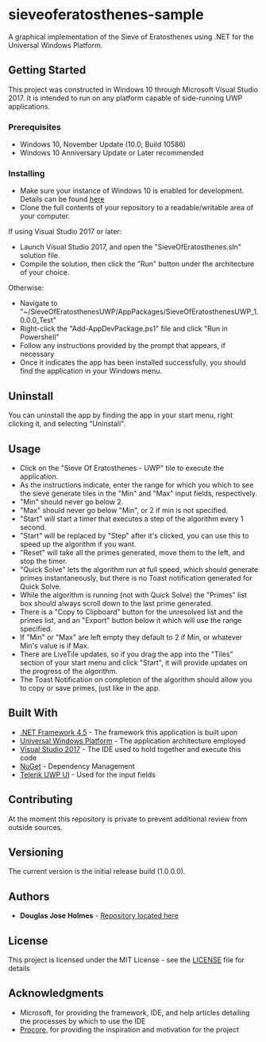 # sieveoferatosthenes-sample
A graphical implementation of the Sieve of Eratosthenes using .NET for the Universal Windows Platform.

## Getting Started

This project was constructed in Windows 10 through Microsoft Visual Studio 2017. It is intended to run on any platform capable of side-running UWP applications.

### Prerequisites

* Windows 10, November Update (10.0; Build 10586)
* Windows 10 Anniversary Update or Later recommended

### Installing

* Make sure your instance of Windows 10 is enabled for development. Details can be found [here](https://docs.microsoft.com/en-us/windows/uwp/get-started/enable-your-device-for-development)
* Clone the full contents of your repository to a readable/writable area of your computer.

If using Visual Studio 2017 or later:

* Launch Visual Studio 2017, and open the "SieveOfEratosthenes.sln" solution file.
* Compile the solution, then click the "Run" button under the architecture of your choice.

Otherwise:

* Navigate to "~/SieveOfEratosthenesUWP/AppPackages/SieveOfEratosthenesUWP_1.0.0.0_Test"
* Right-click the "Add-AppDevPackage.ps1" file and click "Run in Powershell"
* Follow any instructions provided by the prompt that appears, if necessary
* Once it indicates the app has been installed successfully, you should find the application in your Windows menu.

## Uninstall

You can uninstall the app by finding the app in your start menu, right clicking it, and selecting "Uninstall".

## Usage

* Click on the "Sieve Of Eratosthenes - UWP" tile to execute the application.
* As the instructions indicate, enter the range for which you which to see the sieve generate tiles in the "Min" and "Max" input fields, respectively.
* "Min" should never go below 2.
* "Max" should never go below "Min", or 2 if min is not specified.
* "Start" will start a timer that executes a step of the algorithm every 1 second.
* "Start" will be replaced by "Step" after it's clicked, you can use this to speed up the algorithm if you want.
* "Reset" will take all the primes generated, move them to the left, and stop the timer.
* "Quick Solve" lets the algorithm run at full speed, which should generate primes instantaneously, but there is no Toast notification generated for Quick Solve.
* While the algorithm is running (not with Quick Solve) the "Primes" list box should always scroll down to the last prime generated.
* There is a "Copy to Clipboard" button for the unresolved list and the primes list, and an "Export" button below it which will use the range specified.
* If "Min" or "Max" are left empty they default to 2 if Min, or whatever Min's value is if Max.
* There are LiveTile updates, so if you drag the app into the "Tiles" section of your start menu and click "Start", it will provide updates on the progress of the algorithm.
* The Toast Notification on completion of the algorithm should allow you to copy or save primes, just like in the app.


## Built With

* [.NET Framework 4.5](https://en.wikipedia.org/wiki/.NET_Framework) - The framework this application is built upon
* [Universal Windows Platform](https://en.wikipedia.org/wiki/Universal_Windows_Platform) - The application architecture employed
* [Visual Studio 2017](https://www.visualstudio.com/downloads/) - The IDE used to hold together and execute this code
* [NuGet](https://www.nuget.org/) - Dependency Management
* [Telerik UWP UI](https://github.com/telerik/UI-For-UWP) - Used for the input fields

## Contributing

At the moment this repository is private to prevent additional review from outside sources.

## Versioning

The current version is the initial release build (1.0.0.0).

## Authors

* **Douglas Jose Holmes** - [Repository located here](https://github.com/douglasjoseholmes/)

## License

This project is licensed under the MIT License - see the [LICENSE](LICENSE) file for details

## Acknowledgments

* Microsoft, for providing the framework, IDE, and help articles detailing the processes by which to use the IDE
* [Procore](https://www.procore.com/), for providing the inspiration and motivation for the project
